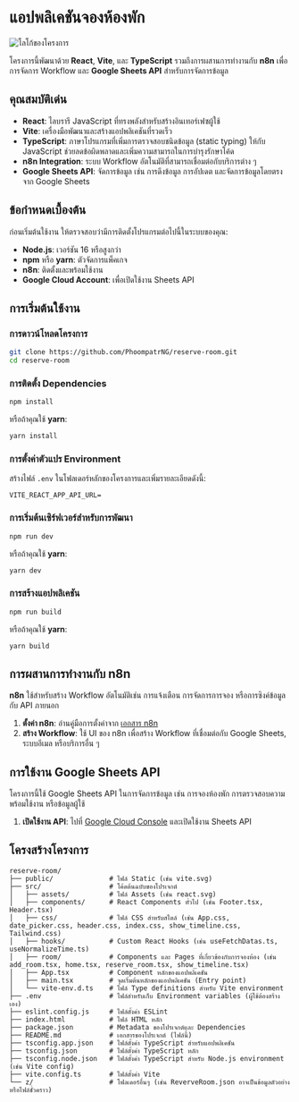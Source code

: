 # แอปพลิเคชันจองห้องพัก

![โลโก้ของโครงการ](https://via.placeholder.com/150?text=Reserve+Room)

โครงการนี้พัฒนาด้วย **React**, **Vite**, และ **TypeScript** รวมถึงการผสานการทำงานกับ **n8n** เพื่อการจัดการ Workflow และ **Google Sheets API** สำหรับการจัดการข้อมูล

## คุณสมบัติเด่น

- **React**: ไลบรารี JavaScript ที่ทรงพลังสำหรับสร้างอินเทอร์เฟซผู้ใช้
- **Vite**: เครื่องมือพัฒนาและสร้างแอปพลิเคชันที่รวดเร็ว
- **TypeScript**: ภาษาโปรแกรมที่เพิ่มการตรวจสอบชนิดข้อมูล (static typing) ให้กับ JavaScript ช่วยลดข้อผิดพลาดและเพิ่มความสามารถในการบำรุงรักษาโค้ด
- **n8n Integration**: ระบบ Workflow อัตโนมัติที่สามารถเชื่อมต่อกับบริการต่าง ๆ
- **Google Sheets API**: จัดการข้อมูล เช่น การดึงข้อมูล การอัปเดต และจัดการข้อมูลโดยตรงจาก Google Sheets

## ข้อกำหนดเบื้องต้น

ก่อนเริ่มต้นใช้งาน ให้ตรวจสอบว่ามีการติดตั้งโปรแกรมต่อไปนี้ในระบบของคุณ:

- **Node.js**: เวอร์ชัน 16 หรือสูงกว่า
- **npm** หรือ **yarn**: ตัวจัดการแพ็คเกจ
- **n8n**: ติดตั้งและพร้อมใช้งาน
- **Google Cloud Account**: เพื่อเปิดใช้งาน Sheets API

## การเริ่มต้นใช้งาน

### การดาวน์โหลดโครงการ

```bash
git clone https://github.com/PhoompatrNG/reserve-room.git
cd reserve-room
```

### การติดตั้ง Dependencies

```bash
npm install
```

หรือถ้าคุณใช้ **yarn**:

```bash
yarn install
```

### การตั้งค่าตัวแปร Environment

สร้างไฟล์ `.env` ในโฟลเดอร์หลักของโครงการและเพิ่มรายละเอียดดังนี้:

```env
VITE_REACT_APP_API_URL=

```

### การเริ่มต้นเซิร์ฟเวอร์สำหรับการพัฒนา

```bash
npm run dev
```

หรือถ้าคุณใช้ **yarn**:

```bash
yarn dev
```

### การสร้างแอปพลิเคชัน

```bash
npm run build
```

หรือถ้าคุณใช้ **yarn**:

```bash
yarn build
```

## การผสานการทำงานกับ n8n

**n8n** ใช้สำหรับสร้าง Workflow อัตโนมัติเช่น การแจ้งเตือน การจัดการการจอง หรือการซิงค์ข้อมูลกับ API ภายนอก

1. **ตั้งค่า n8n**: อ่านคู่มือการตั้งค่าจาก [เอกสาร n8n](https://docs.n8n.io/)
2. **สร้าง Workflow**: ใช้ UI ของ n8n เพื่อสร้าง Workflow ที่เชื่อมต่อกับ Google Sheets, ระบบอีเมล หรือบริการอื่น ๆ

## การใช้งาน Google Sheets API

โครงการนี้ใช้ Google Sheets API ในการจัดการข้อมูล เช่น การจองห้องพัก การตรวจสอบความพร้อมใช้งาน หรือข้อมูลผู้ใช้

1. **เปิดใช้งาน API**: ไปที่ [Google Cloud Console](https://console.cloud.google.com/) และเปิดใช้งาน Sheets API

## โครงสร้างโครงการ

```plaintext
reserve-room/
├── public/              # ไฟล์ Static (เช่น vite.svg)
├── src/                 # โค้ดต้นฉบับของโปรเจกต์
│   ├── assets/          # ไฟล์ Assets (เช่น react.svg)
│   ├── components/      # React Components ทั่วไป (เช่น Footer.tsx, Header.tsx)
│   ├── css/             # ไฟล์ CSS สำหรับสไตล์ (เช่น App.css, date_picker.css, header.css, index.css, show_timeline.css, Tailwind.css)
│   ├── hooks/           # Custom React Hooks (เช่น useFetchDatas.ts, useNormalizeTime.ts)
│   ├── room/            # Components และ Pages ที่เกี่ยวข้องกับการจองห้อง (เช่น add_room.tsx, home.tsx, reserve_room.tsx, show_timeline.tsx)
│   ├── App.tsx          # Component หลักของแอปพลิเคชัน
│   ├── main.tsx         # จุดเริ่มต้นหลักของแอปพลิเคชัน (Entry point)
│   └── vite-env.d.ts    # ไฟล์ Type definitions สำหรับ Vite environment
├── .env                 # ไฟล์สำหรับเก็บ Environment variables (ผู้ใช้ต้องสร้างเอง)
├── eslint.config.js     # ไฟล์ตั้งค่า ESLint
├── index.html           # ไฟล์ HTML หลัก
├── package.json         # Metadata ของโปรเจกต์และ Dependencies
├── README.md            # เอกสารของโปรเจกต์ (ไฟล์นี้)
├── tsconfig.app.json    # ไฟล์ตั้งค่า TypeScript สำหรับแอปพลิเคชัน
├── tsconfig.json        # ไฟล์ตั้งค่า TypeScript หลัก
├── tsconfig.node.json   # ไฟล์ตั้งค่า TypeScript สำหรับ Node.js environment (เช่น Vite config)
├── vite.config.ts       # ไฟล์ตั้งค่า Vite
└── z/                   # โฟลเดอร์อื่นๆ (เช่น ReverveRoom.json อาจเป็นข้อมูลตัวอย่างหรือไฟล์ชั่วคราว)
```
